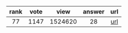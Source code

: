 
| rank | vote | view | answer | url |
|:-:|:-:|:-:|:-:|:-:|
|77|1147|1524620|28| [url](http://stackoverflow.com/questions/11346283/renaming-columns-in-pandas) |
